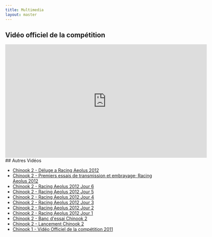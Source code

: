 ```yaml
---
title: Multimedia
layout: master
---
```


## Vidéo officiel de la compétition

<div style="width:640px;margin:0 auto;">
  <!-- enlever allow fullscreen si vous copier de youtube (le fullscreen marche pareil, ça fuck juste pas) -->
  <iframe width="640" height="360" src="http://www.youtube.com/embed/U2tygIzM7Fw" frameborder="0" > </iframe>
</div>
## Autres Vidéos

- [Chinook 2 - Déluge a Racing Aeolus 2012](http://youtu.be/dAE95Y5__Ss)
- [Chinook 2 - Premiers essais de transmission et embrayage; Racing Aeolus 2012](http://youtu.be/JGRe0Wwn57E)
- [Chinook 2 - Racing Aeolus 2012 Jour 6](http://youtu.be/XXeyAKOYCKg)
- [Chinook 2 - Racing Aeolus 2012 Jour 5](http://youtu.be/hwER18Np_ew)
- [Chinook 2 - Racing Aeolus 2012 Jour 4](http://youtu.be/9U5o0Qq5bA8)
- [Chinook 2 - Racing Aeolus 2012 Jour 3](http://youtu.be/hogrq1OzTUA)
- [Chinook 2 - Racing Aeolus 2012 Jour 2](http://youtu.be/zsv2P3THhRM)
- [Chinook 2 - Racing Aeolus 2012 Jour 1](http://youtu.be/5vizd_T56ZY)
- [Chinook 2 - Banc d'essai Chinook 2](http://youtu.be/D8gRw9o4E8k)
- [Chinook 2 - Lancement Chinook 2](http://youtu.be/6CJJtvbwweQ)
- [Chinook 1 - Vidéo Officiel de la compétition 2011](http://youtu.be/epurS1_khqE)